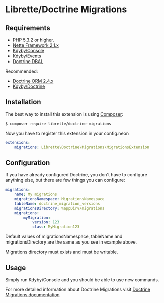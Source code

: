 Librette/Doctrine Migrations
===========================


Requirements
------------

- PHP 5.3.2 or higher.
- [Nette Framework 2.1.x](https://github.com/nette/nette)
- [Kdyby/Console](https://github.com/kdyby/console)
- [Kdyby/Events](https://github.com/kdyby/events)
- [Doctrine DBAL](https://github.com/doctrine/dbal)

Recommended:

- [Doctrine ORM 2.4.x](https://github.com/doctrine/orm)
- [Kdyby/Doctrine](https://github.com/kdyby/doctrine)


Installation
------------

The best way to install this extension is using  [Composer](http://getcomposer.org/):

```sh
$ composer require librette/doctrine-migrations
```

Now you have to register this extension in your config.neon

```yml
extensions:
	migrations: Librette\Doctrine\Migrations\MigrationsExtension
```

Configuration
------------

If you have already configured Doctrine, you don't have to configure anything else, but there are few things you can configure:

```yml
migrations:
	name: My migrations
	migrationsNamespace: MigrationsNamespace
	tableName: doctrine_migration_versions
	migrationsDirectory: %appDir%/migrations
	migrations:
		myMigration:
			version: 123
			class: MyMigration123
```

Default values of migrationsNamespace, tableName and migrationsDirectory are the same as you see in example above.

Migrations directory must exists and must be writable.


Usage
-------------

Simply run Kdyby\Console and you should be able to use new commands.

For more detailed information about Doctrine Migrations visit [Doctrine Migrations documentation](http://docs.doctrine-project.org/projects/doctrine-migrations/en/latest/)
